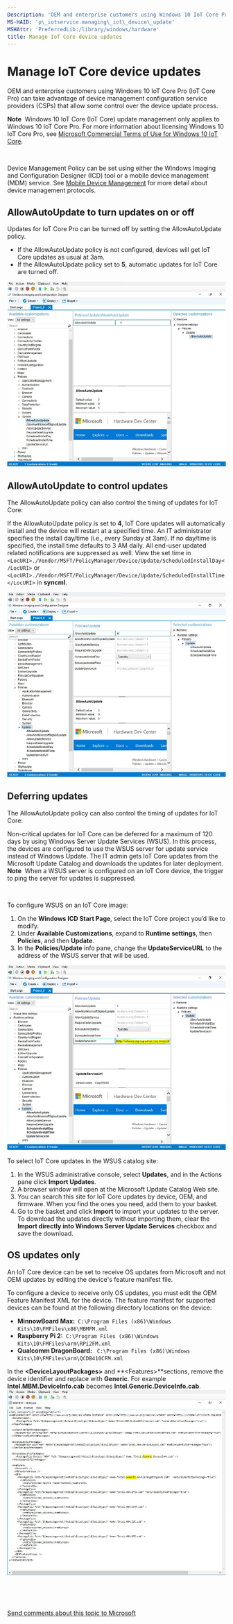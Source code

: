 ```yaml
---
Description: 'OEM and enterprise customers using Windows 10 IoT Core Pro (IoT Core Pro) can take advantage of device management configuration service providers (CSPs) that allow some control over the device update process.'
MS-HAID: 'p\_iotservice.managing\_iot\_device\_update'
MSHAttr: 'PreferredLib:/library/windows/hardware'
title: Manage IoT Core device updates
---
```


# Manage IoT Core device updates


OEM and enterprise customers using Windows 10 IoT Core Pro (IoT Core Pro) can take advantage of device management configuration service providers (CSPs) that allow some control over the device update process.

**Note**  Windows 10 IoT Core (IoT Core) update management only applies to Windows 10 IoT Core Pro. For more information about licensing Windows 10 IoT Core Pro, see [Microsoft Commercial Terms of Use for Windows 10 IoT Core](http://go.microsoft.com/fwlink/?LinkID=614849).

 

Device Management Policy can be set using either the Windows Imaging and Configuration Designer (ICD) tool or a mobile device management (MDM) service. See [Mobile Device Management](https://msdn.microsoft.com/windows/hardware/dn914769.aspx ) for more detail about device management protocols.

## <span id="AllowAutoUpdate_to_turn_updates_on_or_off"></span><span id="allowautoupdate_to_turn_updates_on_or_off"></span><span id="ALLOWAUTOUPDATE_TO_TURN_UPDATES_ON_OR_OFF"></span>AllowAutoUpdate to turn updates on or off


Updates for IoT Core Pro can be turned off by setting the AllowAutoUpdate policy.

-   If the AllowAutoUpdate policy is not configured, devices will get IoT Core updates as usual at 3am.
-   If the AllowAutoUpdate policy set to **5**, automatic updates for IoT Core are turned off.

![allowautoupdate5](images/policy1.png)

## <span id="AllowAutoUpdate_to_control_updates"></span><span id="allowautoupdate_to_control_updates"></span><span id="ALLOWAUTOUPDATE_TO_CONTROL_UPDATES"></span>AllowAutoUpdate to control updates


The AllowAutoUpdate policy can also control the timing of updates for IoT Core:

If the AllowAutoUpdate policy is set to **4**, IoT Core updates will automatically install and the device will restart at a specified time. An IT administrator specifies the install day/time (i.e., every Sunday at 3am). If no day/time is specified, the install time defaults to 3 AM daily. All end-user updated related notifications are suppressed as well.
View the set time in ` <LocURI>./Vendor/MSFT/PolicyManager/Device/Update/ScheduledInstallDay</LocURI>` or ` <LocURI>./Vendor/MSFT/PolicyManager/Device/Update/ScheduledInstallTime</LocURI>` in **syncml**.

![allowautoupdate4](images/policy2.png)

## <span id="Deferring_updates"></span><span id="deferring_updates"></span><span id="DEFERRING_UPDATES"></span>Deferring updates


The AllowAutoUpdate policy can also control the timing of updates for IoT Core:

Non-critical updates for IoT Core can be deferred for a maximum of 120 days by using Windows Server Update Services (WSUS). In this process, the devices are configured to use the WSUS server for update service instead of Windows Update. The IT admin gets IoT Core updates from the Microsoft Update Catalog and downloads the updates for later deployment.
**Note**  When a WSUS server is configured on an IoT Core device, the trigger to ping the server for updates is suppressed.

 

To configure WSUS on an IoT Core image:

1.  On the **Windows ICD Start Page**, select the IoT Core project you’d like to modify.
2.  Under **Available Customizations**, expand to **Runtime settings**, then **Policies**, and then **Update**.
3.  In the **Policies/Update** info pane, change the **UpdateServiceURL** to the address of the WSUS server that will be used.

![updateserviceurl](images/updateurl.png)

To select IoT Core updates in the WSUS catalog site:

1.  In the WSUS administrative console, select **Updates**, and in the Actions pane click **Import Updates**.
2.  A browser window will open at the Microsoft Update Catalog Web site.
3.  You can search this site for IoT Core updates by device, OEM, and firmware. When you find the ones you need, add them to your basket.
4.  Go to the basket and click **Import** to import your updates to the server. To download the updates directly without importing them, clear the **Import directly into Windows Server Update Services** checkbox and save the download.

## <span id="OS_updates_only"></span><span id="os_updates_only"></span><span id="OS_UPDATES_ONLY"></span>OS updates only


An IoT Core device can be set to receive OS updates from Microsoft and not OEM updates by editing the device's feature manifest file.

To configure a device to receive only OS updates, you must edit the OEM Feature Manifest XML for the device. The feature manifest for supported devices can be found at the following directory locations on the device:

-   **MinnowBoard Max:**` C:\Program Files (x86)\Windows Kits\10\FMFiles\x86\MBMFM.xml`
-   **Raspberry Pi 2:**` C:\Program Files (x86)\Windows Kits\10\FMFiles\arm\RPi2FM.xml`
-   **Qualcomm DragonBoard:** ` C:\Program Files (x86)\Windows Kits\10\FMFiles\arm\QCDB410CFM.xml`

In the **&lt;DeviceLayoutPackages&gt;** and **&lt;Features&gt;**sections, remove the device identifier and replace with **Generic**. For example **Intel.MBM.DeviceInfo.cab** becomes **Intel.Generic.DeviceInfo.cab**.
![generic pop on mbm](images/genericpop.png)

 

 

[Send comments about this topic to Microsoft](mailto:wsddocfb@microsoft.com?subject=Documentation%20feedback%20%5Bp_iotservice\p_iotservice%5D:%20Manage%20IoT%20Core%20device%20updates%20%20RELEASE:%20%284/11/2016%29&body=%0A%0APRIVACY%20STATEMENT%0A%0AWe%20use%20your%20feedback%20to%20improve%20the%20documentation.%20We%20don't%20use%20your%20email%20address%20for%20any%20other%20purpose,%20and%20we'll%20remove%20your%20email%20address%20from%20our%20system%20after%20the%20issue%20that%20you're%20reporting%20is%20fixed.%20While%20we're%20working%20to%20fix%20this%20issue,%20we%20might%20send%20you%20an%20email%20message%20to%20ask%20for%20more%20info.%20Later,%20we%20might%20also%20send%20you%20an%20email%20message%20to%20let%20you%20know%20that%20we've%20addressed%20your%20feedback.%0A%0AFor%20more%20info%20about%20Microsoft's%20privacy%20policy,%20see%20http://privacy.microsoft.com/default.aspx. "Send comments about this topic to Microsoft")



